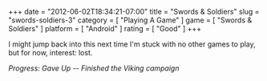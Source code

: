 +++
date = "2012-06-02T18:34:21-07:00"
title = "Swords & Soldiers"
slug = "swords-soldiers-3"
category = [ "Playing A Game" ]
game = [ "Swords & Soldiers" ]
platform = [ "Android" ]
rating = [ "Good" ]
+++

I might jump back into this next time I'm stuck with no other games to play, but for now, interest: lost.

<i>Progress: Gave Up -- Finished the Viking campaign</i>
